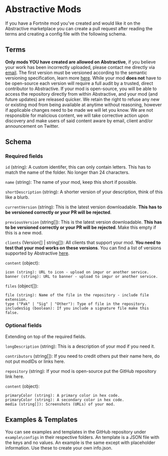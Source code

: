 # Abstractive Mods

If you have a Fortnite mod you've created and would like it on the Abstractive marketplace you can create a pull request after reading the terms and creating a config file with the following schema.

## Terms

**Only mods YOU have created are allowed on Abstractive**, if you believe your work has been incorrectly uploaded, please contact me directly via [email](mailto:jacksta@pm.me). The first version must be versioned according to the semantic versioning specification, learn more [here](https://semver.org). While your mod **does not** have to be open-source each version will require a full audit by a trusted, direct contributor to Abstractive. If your mod is open-source, you will be able to access the repository directly from within Abstractive, and your mod (and future updates) are released quicker. We retain the right to refuse any new or existing mod from being available at anytime without reasoning, however if applicable changes need to be made we will let you know. We are not responsible for malicious content, we will take corrective action upon discovery and make users of said content aware by email, client and/or announcement on Twitter.

## Schema

### Required fields

`id` (string): A custom identifer, this can only contain letters. This has to match the name of the folder. No longer than 24 characters.

`name` (string): The name of your mod, keep this short if possible.

`shortDescription` (string): A shorter version of your description, think of this like a blurb.

`currentVersion` (string): This is the latest version downloadable. **This has to be versioned correctly or your PR will be rejected**.

`previousVersion` (string[]): This is the latest version downloadable. **This has to be versioned correctly or your PR will be rejected**. Make this empty if this is a new mod.

`clients` (Version[] | string[]): All clients that support your mod. **You need to test that your mod works on these versions**. You can find a list of versions supported by Abstractive [here]().

`content` (object):

```
icon (string): URL to icon - upload on imgur or another service.
banner (string): URL to banner - upload to imgur or another service.
```

`files` (object[]):

```
file (string): Name of the file in the repository - include file extension.
type ("Pak" | "Sig" | "Other"): Type of file in the repository.
includesSig (boolean): If you include a signature file make this false.
```

### Optional fields

Extending on top of the required fields.

`longDescription` (string): This is a description of your mod if you need it.

`contributors` (string[]): If you need to credit others put their name here, do not put modIDs or links here.

`repository` (string): If your mod is open-source put the GitHub repository link here.

`content` (object):

```
primaryColor (string): A primary color in hex code.
primaryColor (string): A secondary color in hex code.
media (string[]): Screenshots (URLs) of your mod.
```

## Examples & Templates

You can see examples and templates in the GitHub repository under `example\configs` in their respective folders. An template is a JSON file with the keys and no values. An example is the same except with placeholder information. Use these to create your own info.json.
